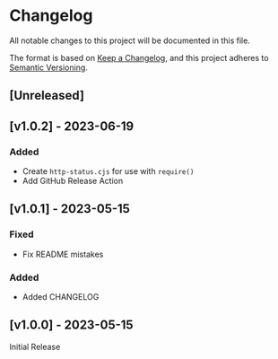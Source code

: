 # Changelog
All notable changes to this project will be documented in this file.

The format is based on [Keep a Changelog](https://keepachangelog.com/en/1.0.0/),
and this project adheres to [Semantic Versioning](https://semver.org/spec/v2.0.0.html).

## [Unreleased]

## [v1.0.2] - 2023-06-19

### Added
- Create `http-status.cjs` for use with `require()`
- Add GitHub Release Action

## [v1.0.1] - 2023-05-15

### Fixed
- Fix README mistakes

### Added
- Added CHANGELOG

## [v1.0.0] - 2023-05-15

Initial Release
